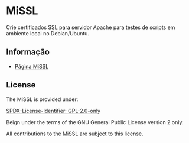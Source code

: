 # MiSSL

Crie certificados SSL para servidor Apache para testes de scripts em ambiente local no Debian/Ubuntu.

## Informação

- [Página MiSSL](https://www.mugomes.com.br/2025/07/missl.html)


## License

The MiSSL is provided under:

[SPDX-License-Identifier: GPL-2.0-only](https://spdx.org/licenses/GPL-2.0-only.html)

Beign under the terms of the GNU General Public License version 2 only.

All contributions to the MiSSL are subject to this license.

